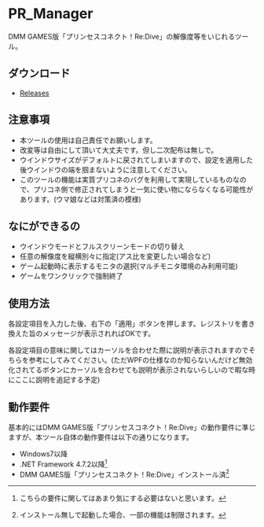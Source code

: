 # PR_Manager
DMM GAMES版「プリンセスコネクト！Re:Dive」の解像度等をいじれるツール。

## ダウンロード
- [Releases](https://github.com/South2190/PR_Manager/releases)

## 注意事項
- 本ツールの使用は自己責任でお願いします。
- 改変等は自由にして頂いて大丈夫です。但し二次配布は無しで。
- ウインドウサイズがデフォルトに戻されてしまいますので、設定を適用した後ウインドウの端を掴まないように注意してください。
- このツールの機能は実質プリコネのバグを利用して実現しているものなので、プリコネ側で修正されてしまうと一気に使い物にならなくなる可能性があります。(ウマ娘などは対策済の模様)

## なにができるの
- ウインドウモードとフルスクリーンモードの切り替え
- 任意の解像度を縦横別々に指定(アス比を変更したい場合など)
- ゲーム起動時に表示するモニタの選択(マルチモニタ環境のみ利用可能)
- ゲームをワンクリックで強制終了

## 使用方法
各設定項目を入力した後、右下の「適用」ボタンを押します。レジストリを書き換えた旨のメッセージが表示されればOKです。

各設定項目の意味に関してはカーソルを合わせた際に説明が表示されますのでそちらを参考にしてみてください。(ただWPFの仕様なのか知らないんだけど無効化されてるボタンにカーソルを合わせても説明が表示されないらしいので暇な時にここに説明を追記する予定)

## 動作要件
基本的にはDMM GAMES版「プリンセスコネクト！Re:Dive」の動作要件に準じますが、本ツール自体の動作要件は以下の通りになります。
- Windows7以降
- .NET Framework 4.7.2以降[^1]
- DMM GAMES版「プリンセスコネクト！Re:Dive」インストール済[^2]
[^1]:こちらの要件に関してはあまり気にする必要はないと思います。
[^2]:インストール無しで起動した場合、一部の機能は制限されます。
